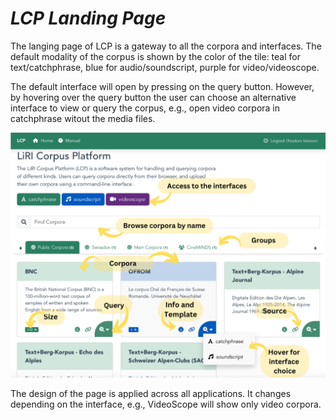 # *LCP Landing Page*


The langing page of LCP is a gateway to all the corpora and interfaces. The default modality of the corpus is shown by the color of the tile: teal for text/catchphrase, blue for audio/soundscript, purple for video/videoscope.

The default interface will open by pressing on the query button. However, by hovering over the query button the user can choose an alternative interface to view or query the corpus, e.g., open video corpora in catchphrase witout the media files.

<p align="center"> <!-- Doesnt work, I wanted to center it, but it's not that important -->
  <img src="images/LCP_landing.png" alt="alt" width="550"/>
</p>

The design of the page is applied across all applications. It changes depending on the interface, e.g., VideoScope will show only video corpora.
